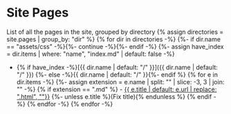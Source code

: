 # Site Pages

List of all the pages in the site, grouped by directory
{% assign directories = site.pages | group_by: "dir" %}
{% for dir in directories -%}
{%- if dir.name == "assets/css" -%}{%- continue -%}{%- endif -%}
{%- assign have_index = dir.items | where: "name", "index.md"  | default: false -%}
- {% if have_index -%}[{{ dir.name | default: "/" }}]({{ dir.name | default: "/" }})
  {%- else -%}{{ dir.name | default: "/" }}{%- endif %}
{% for e in dir.items -%}
{%- assign extension = e.name | split: "" | slice: -3, 3 | join: "" -%}
{% if extension == ".md"
%}    - <a href="{{ e.url }}">{{ e.title | default: e.url | replace: ".html", ""}}</a> {%- unless e.title %}(Fix title){% endunless %}
{% endif -%}
{% endfor -%}
{% endfor -%}
